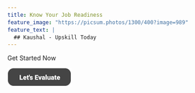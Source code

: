 ```yaml
---
title: Know Your Job Readiness
feature_image: "https://picsum.photos/1300/400?image=989"
feature_text: |
  ## Kaushal - Upskill Today
---
```


Get Started Now

[![Click Here](/Button1_42px.png)](/evaluation.html)
